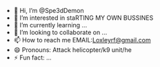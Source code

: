- 👋 Hi, I’m @Spe3dDemon
- 👀 I’m interested in staRTING MY OWN BUSSINES
- 🌱 I’m currently learning ...
- 💞️ I’m looking to collaborate on ...
- 📫 How to reach me EMAIL:Loxleyrf@gmail.com
- 😄 Pronouns: Attack helicopter/k9 unit/he
- ⚡ Fun fact: ...

<!---
Spe3dDemon/Spe3dDemon is a ✨ special ✨ repository because its `README.md` (this file) appears on your GitHub profile.
You can click the Preview link to take a look at your changes.
--->
